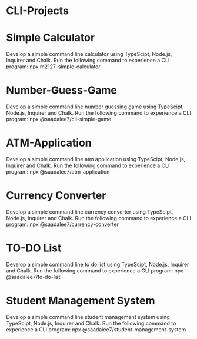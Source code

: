 ﻿# CLI-Projects
# Simple Calculator
Develop a simple command line calculator using TypeScipt, Node.js, Inquirer and Chalk.
Run the following command to experience a CLI program:
npx m2127-simple-calculator
# Number-Guess-Game
Develop a simple command line number guessing game using TypeScipt, Node.js, Inquirer and Chalk.
Run the following command to experience a CLI program:
npx @saadalee7/cli-simple-game
# ATM-Application
Develop a simple command line atm application using TypeScipt, Node.js, Inquirer and Chalk.
Run the following command to experience a CLI program:
npx @saadalee7/atm-application
# Currency Converter
Develop a simple command line currency converter using TypeScipt, Node.js, Inquirer and Chalk.
Run the following command to experience a CLI program:
npx @saadalee7/currency-converter
# TO-DO List
Develop a simple command line to do list using TypeScipt, Node.js, Inquirer and Chalk.
Run the following command to experience a CLI program:
npx @saadalee7/to-do-list
# Student Management System
Develop a simple command line student management system using TypeScipt, Node.js, Inquirer and Chalk.
Run the following command to experience a CLI program:
npx @saadalee7/student-management-system
